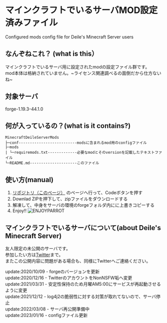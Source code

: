 # マインクラフトでいるサーバMOD設定済みファイル

Configured mods config file for Deile's Minecraft Server users

## なんぞねこれ？ (what is this）

マインクラフトでいるサーバ用に設定されたmodの設定ファイル群です。  
mod本体は格納されていません。~ライセンス関連調べるの面倒だから仕方ないね~

## 対象サーバ

forge-1.19.3-44.1.0

## 何が入っているの？(what is it contains?)

    MinecraftDeileServerMods
    ├─conf--------------------------modsに含まれるmod用のconfigファイル
    ├─mods
    | └─requiremods.txt-------------必要なmodとそのversionを記載したテキストファイル
    └─README.md---------------------このファイル

## 使い方(manual)

1. [リポジトリ（このページ）](https://github.com/K-MountainBook/MinecraftDeileServerMods) のページへ行って、Codeボタンを押す
1. Downlad ZIPを押下して、zipファイルをダウンロードする
1. 解凍して、中身をサーバの環境のforgeフォルダ内にに上書きコピーする
1. Enjoy!!
![ENJOYPARROT](https://cultofthepartyparrot.com/parrots/tripletsparrot.gif)

## マインクラフトでいるサーバについて(about Deile's Minecraft Server)

友人限定の未公開のサーバです。  
参加したい方は[Twitter](https://twitter.com/deilechang)まで。  
またこの公開内容に問題がある場合も、同様にTwitterへご連絡ください。  

update:2020/10/09 - forgeのバージョンを更新  
update:2020/12/16 - TwitterのアカウントをNonNSFW垢へ変更  
update:2021/03/31 - 安定性保持のため月曜AM5:00にサービスが再起動させるように変更  
update:2021/12/12 - log4j2の脆弱性に対する対策が取れてないので、サーバ停止  
update:2022/03/08 - サーバ再公開準備中  
update:2023/01/16 - configファイル更新

